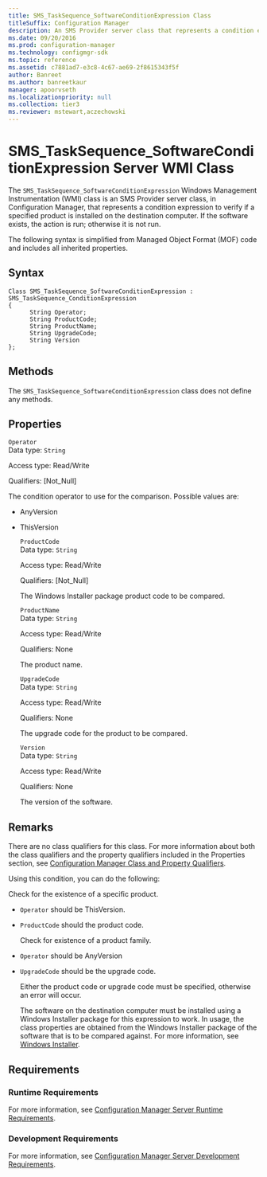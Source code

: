 ```yaml
---
title: SMS_TaskSequence_SoftwareConditionExpression Class
titleSuffix: Configuration Manager
description: An SMS Provider server class that represents a condition expression to verify if a specified product is installed on the destination computer.
ms.date: 09/20/2016
ms.prod: configuration-manager
ms.technology: configmgr-sdk
ms.topic: reference
ms.assetid: c7881ad7-e3c8-4c67-ae69-2f8615343f5f
author: Banreet
ms.author: banreetkaur
manager: apoorvseth
ms.localizationpriority: null
ms.collection: tier3
ms.reviewer: mstewart,aczechowski
---
```

# SMS_TaskSequence_SoftwareConditionExpression Server WMI Class
The `SMS_TaskSequence_SoftwareConditionExpression` Windows Management Instrumentation (WMI) class is an SMS Provider server class, in Configuration Manager, that represents a condition expression to verify if a specified product is installed on the destination computer. If the software exists, the action is run; otherwise it is not run.  

 The following syntax is simplified from Managed Object Format (MOF) code and includes all inherited properties.  

## Syntax  

```  
Class SMS_TaskSequence_SoftwareConditionExpression : SMS_TaskSequence_ConditionExpression  
{  
      String Operator;  
      String ProductCode;  
      String ProductName;  
      String UpgradeCode;  
      String Version  
};  
```  

## Methods  
 The `SMS_TaskSequence_SoftwareConditionExpression` class does not define any methods.  

## Properties  
 `Operator`  
 Data type: `String`  

 Access type: Read/Write  

 Qualifiers: [Not_Null]  

 The condition operator to use for the comparison. Possible values are:  

- AnyVersion  

- ThisVersion  

  `ProductCode`  
  Data type: `String`  

  Access type: Read/Write  

  Qualifiers: [Not_Null]  

  The Windows Installer package product code to be compared.  

  `ProductName`  
  Data type: `String`  

  Access type: Read/Write  

  Qualifiers: None  

  The product name.  

  `UpgradeCode`  
  Data type: `String`  

  Access type: Read/Write  

  Qualifiers: None  

  The upgrade code for the product to be compared.  

  `Version`  
  Data type: `String`  

  Access type: Read/Write  

  Qualifiers: None  

  The version of the software.

## Remarks  
 There are no class qualifiers for this class. For more information about both the class qualifiers and the property qualifiers included in the Properties section, see [Configuration Manager Class and Property Qualifiers](../../../develop/reference/misc/class-and-property-qualifiers.md).  

 Using this condition, you can do the following:  

 Check for the existence of a specific product.  

- `Operator` should be ThisVersion.  

- `ProductCode` should the product code.  

  Check for existence of a product family.  

- `Operator` should be AnyVersion  

- `UpgradeCode` should be the upgrade code.  

  Either the product code or upgrade code must be specified, otherwise an error will occur.  

  The software on the destination computer must be installed using a Windows Installer package for this expression to work. In usage, the class properties are obtained from the Windows Installer package of the software that is to be compared against. For more information, see [Windows Installer](/windows/desktop/Msi/windows-installer-portal).  

## Requirements  

### Runtime Requirements  
 For more information, see [Configuration Manager Server Runtime Requirements](../../../develop/core/reqs/server-runtime-requirements.md).  

### Development Requirements  
 For more information, see [Configuration Manager Server Development Requirements](../../../develop/core/reqs/server-development-requirements.md).

